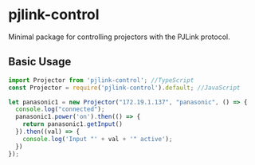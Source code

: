 # pjlink-control

Minimal package for controlling projectors with the PJLink protocol.


## Basic Usage
```typescript
import Projector from 'pjlink-control'; //TypeScript
const Projector = require('pjlink-control').default; //JavaScript

let panasonic1 = new Projector("172.19.1.137", "panasonic", () => {
  console.log("connected");
  panasonic1.power('on').then(() => {
    return panasonic1.getInput()
  }).then((val) => {
    console.log('Input "' + val + '" active');
  })
});
```
